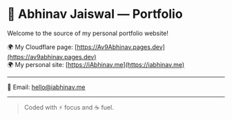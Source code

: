 # 🚀 Abhinav Jaiswal —  Portfolio

Welcome to the source of my personal portfolio website!   

🌍 My Cloudflare page: [https://Av9Abhinav.pages.dev](https://av9abhinav.pages.dev)  
🌍 My personal site: [https://iAbhinav.me](https://iabhinav.me)

---

📧 Email: [hello@iabhinav.me](mailto:hello@iabhinav.me)

---

> Coded with ⚡ focus and ☕ fuel.
